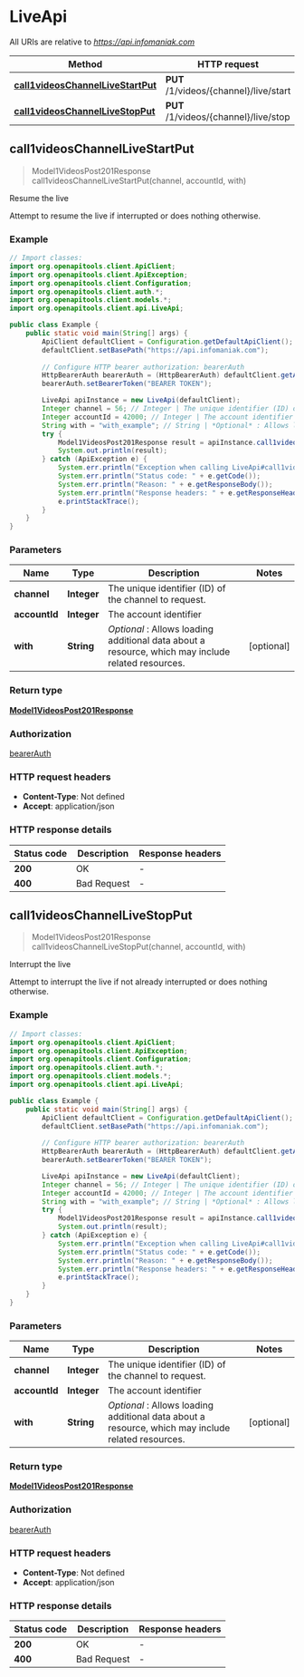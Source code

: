 # LiveApi

All URIs are relative to *https://api.infomaniak.com*

| Method | HTTP request | Description |
|------------- | ------------- | -------------|
| [**call1videosChannelLiveStartPut**](LiveApi.md#call1videosChannelLiveStartPut) | **PUT** /1/videos/{channel}/live/start | Resume the live |
| [**call1videosChannelLiveStopPut**](LiveApi.md#call1videosChannelLiveStopPut) | **PUT** /1/videos/{channel}/live/stop | Interrupt the live |



## call1videosChannelLiveStartPut

> Model1VideosPost201Response call1videosChannelLiveStartPut(channel, accountId, with)

Resume the live

Attempt to resume the live if interrupted or does nothing otherwise.

### Example

```java
// Import classes:
import org.openapitools.client.ApiClient;
import org.openapitools.client.ApiException;
import org.openapitools.client.Configuration;
import org.openapitools.client.auth.*;
import org.openapitools.client.models.*;
import org.openapitools.client.api.LiveApi;

public class Example {
    public static void main(String[] args) {
        ApiClient defaultClient = Configuration.getDefaultApiClient();
        defaultClient.setBasePath("https://api.infomaniak.com");
        
        // Configure HTTP bearer authorization: bearerAuth
        HttpBearerAuth bearerAuth = (HttpBearerAuth) defaultClient.getAuthentication("bearerAuth");
        bearerAuth.setBearerToken("BEARER TOKEN");

        LiveApi apiInstance = new LiveApi(defaultClient);
        Integer channel = 56; // Integer | The unique identifier (ID) of the channel to request.
        Integer accountId = 42000; // Integer | The account identifier
        String with = "with_example"; // String | *Optional* : Allows loading additional data about a resource, which may include related resources.
        try {
            Model1VideosPost201Response result = apiInstance.call1videosChannelLiveStartPut(channel, accountId, with);
            System.out.println(result);
        } catch (ApiException e) {
            System.err.println("Exception when calling LiveApi#call1videosChannelLiveStartPut");
            System.err.println("Status code: " + e.getCode());
            System.err.println("Reason: " + e.getResponseBody());
            System.err.println("Response headers: " + e.getResponseHeaders());
            e.printStackTrace();
        }
    }
}
```

### Parameters


| Name | Type | Description  | Notes |
|------------- | ------------- | ------------- | -------------|
| **channel** | **Integer**| The unique identifier (ID) of the channel to request. | |
| **accountId** | **Integer**| The account identifier | |
| **with** | **String**| *Optional* : Allows loading additional data about a resource, which may include related resources. | [optional] |

### Return type

[**Model1VideosPost201Response**](Model1VideosPost201Response.md)

### Authorization

[bearerAuth](../README.md#bearerAuth)

### HTTP request headers

- **Content-Type**: Not defined
- **Accept**: application/json


### HTTP response details
| Status code | Description | Response headers |
|-------------|-------------|------------------|
| **200** | OK |  -  |
| **400** | Bad Request |  -  |


## call1videosChannelLiveStopPut

> Model1VideosPost201Response call1videosChannelLiveStopPut(channel, accountId, with)

Interrupt the live

Attempt to interrupt the live if not already interrupted or does nothing otherwise.

### Example

```java
// Import classes:
import org.openapitools.client.ApiClient;
import org.openapitools.client.ApiException;
import org.openapitools.client.Configuration;
import org.openapitools.client.auth.*;
import org.openapitools.client.models.*;
import org.openapitools.client.api.LiveApi;

public class Example {
    public static void main(String[] args) {
        ApiClient defaultClient = Configuration.getDefaultApiClient();
        defaultClient.setBasePath("https://api.infomaniak.com");
        
        // Configure HTTP bearer authorization: bearerAuth
        HttpBearerAuth bearerAuth = (HttpBearerAuth) defaultClient.getAuthentication("bearerAuth");
        bearerAuth.setBearerToken("BEARER TOKEN");

        LiveApi apiInstance = new LiveApi(defaultClient);
        Integer channel = 56; // Integer | The unique identifier (ID) of the channel to request.
        Integer accountId = 42000; // Integer | The account identifier
        String with = "with_example"; // String | *Optional* : Allows loading additional data about a resource, which may include related resources.
        try {
            Model1VideosPost201Response result = apiInstance.call1videosChannelLiveStopPut(channel, accountId, with);
            System.out.println(result);
        } catch (ApiException e) {
            System.err.println("Exception when calling LiveApi#call1videosChannelLiveStopPut");
            System.err.println("Status code: " + e.getCode());
            System.err.println("Reason: " + e.getResponseBody());
            System.err.println("Response headers: " + e.getResponseHeaders());
            e.printStackTrace();
        }
    }
}
```

### Parameters


| Name | Type | Description  | Notes |
|------------- | ------------- | ------------- | -------------|
| **channel** | **Integer**| The unique identifier (ID) of the channel to request. | |
| **accountId** | **Integer**| The account identifier | |
| **with** | **String**| *Optional* : Allows loading additional data about a resource, which may include related resources. | [optional] |

### Return type

[**Model1VideosPost201Response**](Model1VideosPost201Response.md)

### Authorization

[bearerAuth](../README.md#bearerAuth)

### HTTP request headers

- **Content-Type**: Not defined
- **Accept**: application/json


### HTTP response details
| Status code | Description | Response headers |
|-------------|-------------|------------------|
| **200** | OK |  -  |
| **400** | Bad Request |  -  |

